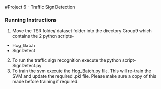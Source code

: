 #Project 6 - Traffic Sign Detection

### Running Instructions
1. Move the TSR folder/ dataset folder into the directory Group9 which contains the 2 python scripts-
- Hog_Batch
- SignDetect
2. To run the traffic sign recognition execute the python script- SignDetect.py
3. To train the svm execute the Hog_Batch.py file. This will re-train the SVM and update the required .pkl file.
Please make sure a copy of this made before training if required.